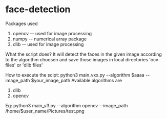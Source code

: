# face-detection
Packages used
1. opencv -- used for image processing
2. numpy  -- numerical array package
3. dlib   -- used for image processing

What the script does?
It will detect the faces in the given image according to the algorithm choosen and save those images in local directories
'ocv files' or 'dlib files'

How to execute the scipt:
python3 main_vxx.py --algorithm $aaaa --image_path $your_image_path
Available algorithms are 
1. dlib
2. opencv

Eg: python3 main_v3.py --algorithm opencv --image_path /home/$user_name/Pictures/test.png

